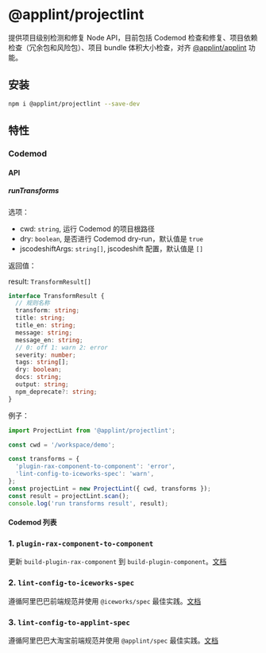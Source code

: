 # @applint/projectlint

提供项目级别检测和修复 Node API，目前包括 Codemod 检查和修复、项目依赖检查（冗余包和风险包）、项目 bundle 体积大小检查，对齐 [@applint/applint](https://www.npmjs.com/package/@applint/applint) 功能。

## 安装

```bash
npm i @applint/projectlint --save-dev
```

## 特性

### Codemod

#### API

##### runTransforms

选项：

- cwd: `string`, 运行 Codemod 的项目根路径
- dry: `boolean`, 是否进行 Codemod dry-run，默认值是 `true`
- jscodeshiftArgs: `string[]`, jscodeshift 配置，默认值是 `[]`

返回值：

result: `TransformResult[]`

```typescript
interface TransformResult {
  // 规则名称
  transform: string;
  title: string;
  title_en: string;
  message: string;
  message_en: string;
  // 0: off 1: warn 2: error
  severity: number;
  tags: string[];
  dry: boolean;
  docs: string;
  output: string;
  npm_deprecate?: string;
}
```

例子：

```js
import ProjectLint from '@applint/projectlint';

const cwd = '/workspace/demo';

const transforms = {
  'plugin-rax-component-to-component': 'error',
  'lint-config-to-iceworks-spec': 'warn',
};
const projectLint = new ProjectLint({ cwd, transforms });
const result = projectLint.scan();
console.log('run transforms result', result);
```

#### Codemod 列表

### 1. `plugin-rax-component-to-component`

更新 `build-plugin-rax-component` 到 `build-plugin-component`。[文档](./transforms/docs/plugin-rax-component-to-component.md)

### 2. `lint-config-to-iceworks-spec`

遵循阿里巴巴前端规范并使用 `@iceworks/spec` 最佳实践。[文档](./transforms/docs/lint-config-to-iceworks-spec.md)

### 3. `lint-config-to-applint-spec`

遵循阿里巴巴大淘宝前端规范并使用 `@applint/spec` 最佳实践。[文档](./transforms/docs/lint-config-to-applint-spec.md)
